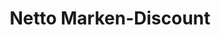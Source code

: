 ---
title: "Netto Marken-Discount"
url: /kirchdorf-an-der-amper/netto-marken-discount/
shop: Supermarkt
---